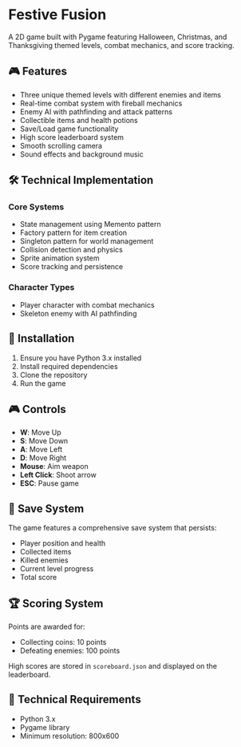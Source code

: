 # Festive Fusion

A 2D game built with Pygame featuring Halloween, Christmas, and Thanksgiving themed levels, combat mechanics, and score tracking.

## 🎮 Features

- Three unique themed levels with different enemies and items
- Real-time combat system with fireball mechanics
- Enemy AI with pathfinding and attack patterns
- Collectible items and health potions
- Save/Load game functionality
- High score leaderboard system
- Smooth scrolling camera
- Sound effects and background music

## 🛠️ Technical Implementation

### Core Systems
- State management using Memento pattern
- Factory pattern for item creation
- Singleton pattern for world management
- Collision detection and physics
- Sprite animation system
- Score tracking and persistence

### Character Types
- Player character with combat mechanics
- Skeleton enemy with AI pathfinding

## 🔧 Installation

1. Ensure you have Python 3.x installed
2. Install required dependencies
3. Clone the repository
4. Run the game


## 🎮 Controls

- **W**: Move Up
- **S**: Move Down
- **A**: Move Left
- **D**: Move Right
- **Mouse**: Aim weapon
- **Left Click**: Shoot arrow
- **ESC**: Pause game


## 💾 Save System

The game features a comprehensive save system that persists:
- Player position and health
- Collected items
- Killed enemies
- Current level progress
- Total score

## 🏆 Scoring System

Points are awarded for:
- Collecting coins: 10 points
- Defeating enemies: 100 points

High scores are stored in `scoreboard.json` and displayed on the leaderboard.

## 🔧 Technical Requirements

- Python 3.x
- Pygame library
- Minimum resolution: 800x600